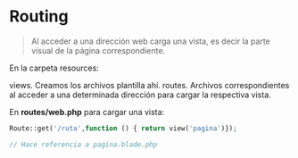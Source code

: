 # Routing
> Al acceder a una dirección web carga una vista, es decir la parte visual de la página correspondiente.

En la carpeta resources:

views. Creamos los archivos plantilla ahí.
routes. Archivos correspondientes al acceder a una determinada dirección para cargar la respectiva vista.

En **routes/web.php** para cargar una vista:
```php
Route::get('/ruta',function () { return view('pagina')});

// Hace referencia a pagina.blade.php
```
